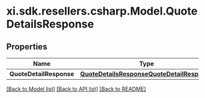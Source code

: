 # xi.sdk.resellers.csharp.Model.QuoteDetailsResponse

## Properties

Name | Type | Description | Notes
------------ | ------------- | ------------- | -------------
**QuoteDetailResponse** | [**QuoteDetailsResponseQuoteDetailResponse**](QuoteDetailsResponseQuoteDetailResponse.md) |  | [optional] 

[[Back to Model list]](../README.md#documentation-for-models) [[Back to API list]](../README.md#documentation-for-api-endpoints) [[Back to README]](../README.md)

